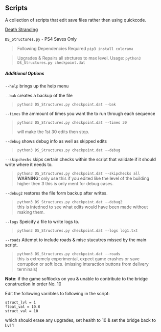 ## Scripts

A collection of scripts that edit save files rather then using quickcode.

[Death Stranding](Death%20Stranding)  

`DS_Structures.py`  - PS4 Saves Only

> Following Dependencies Required
> `pip3 install colorama`

> Upgrades & Repairs all strctures to max level.
> Usage: `python3 DS_Structures.py checkpoint.dat`

##### Additional Options

`--help` brings up the help menu

`--bak` creates a backup of the file

> `python3 DS_Structures.py checkpoint.dat --bak`

`--times` the ammount of times you want the to run through each sequence

> `python3 DS_Structures.py checkpoint.dat --times 30`
>
> will make the 1st 30 edits then stop.

`--debug` shows debug info as well as skipped edits

> `python3 DS_Structures.py checkpoint.dat --debug`

`--skipchecks` skips certain checks within the script that validate if it should write where it needs to.

> `python3 DS_Structures.py checkpoint.dat --skipchecks all`  
> **WARNING:** only use this if you edited like the level of the building higher then 3
> this is only ment for debug cases.

`--debug2` restores the file form backup after writes.

> `python3 DS_Structures.py checkpoint.dat --debug2`  
> this is intedned to see what edits would have been made without making them.

`--logs` Speicify a file to write logs to.

> `python3 DS_Structures.py checkpoint.dat --logs log1.txt`

`--roads` Attempt to include roads & misc stucutres missed by the main script.

> `python3 DS_Structures.py checkpoint.dat --roads`  
> this is extremely experimental, expect game crashes or save corruption or soft locs. (missing interaction buttons from delivery terminals)

**Note:** if the game softlocks on you & unable to contribute to the bridge construction In order No. 10

Edit the following varribles to following in the script:
```
struct_lvl = 1 
float_val = 10.0 
struct_val = 10
```

which should erase any upgrades, set health to 10 & set the bridge back to Lvl 1